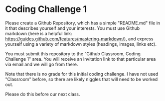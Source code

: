 # Coding Challenge 1

Please create a Github Repository, which has a simple "README.md" file in it that describes yourself and your interests. You must use Github markdown (here is a helpful link: https://guides.github.com/features/mastering-markdown/), and express yourself using a variety of markdown styles (headings, images, links etc).

You must submit this repository to the "Github Classroom, Coding Challenge 1" area. You will receive an invitation link to that particular area via email and we will go from there.

Note that there is no grade for this initial coding challenge. I have not used "Classroom" before, so there are likely niggles that will need to be worked out.

Please do this before our next class.
